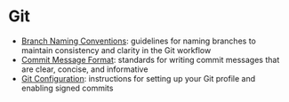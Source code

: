 # Git

- [Branch Naming Conventions](branch-name.md): guidelines for naming branches to
  maintain consistency and clarity in the Git workflow
- [Commit Message Format](commit-message.md): standards for writing commit
  messages that are clear, concise, and informative
- [Git Configuration](git-config.md): instructions for setting up your Git
  profile and enabling signed commits
